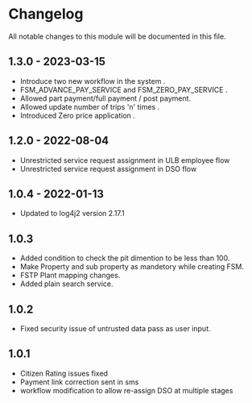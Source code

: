 
# Changelog
All notable changes to this module will be documented in this file.

## 1.3.0 - 2023-03-15
- Introduce two new workflow in the system .  
- FSM_ADVANCE_PAY_SERVICE and FSM_ZERO_PAY_SERVICE .
- Allowed part payment/full payment / post payment.
- Allowed update number of trips 'n' times .
- Introduced Zero price application .

## 1.2.0 - 2022-08-04
- Unrestricted service request assignment in  ULB employee flow
- Unrestricted service request assignment in  DSO flow

## 1.0.4 - 2022-01-13

- Updated to log4j2 version 2.17.1

## 1.0.3

- Added condition to check the pit dimention to be less than 100.
- Make Property and sub property as mandetory while creating FSM.
- FSTP Plant mapping changes.
- Added plain search service.

## 1.0.2

- Fixed security issue of untrusted data pass as user input.

## 1.0.1

- Citizen Rating issues fixed
- Payment link correction sent in sms
- workflow modification to allow re-assign DSO at multiple stages

